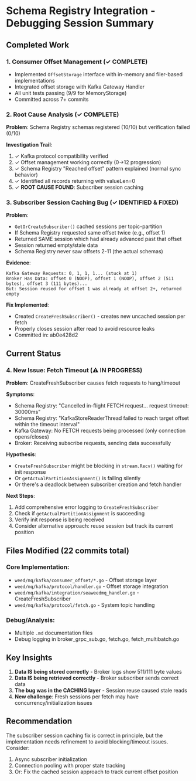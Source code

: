 # Schema Registry Integration - Debugging Session Summary

## Completed Work

### 1. Consumer Offset Management (✓ COMPLETE)
- Implemented `OffsetStorage` interface with in-memory and filer-based implementations
- Integrated offset storage with Kafka Gateway Handler
- All unit tests passing (9/9 for MemoryStorage)
- Committed across 7+ commits

### 2. Root Cause Analysis (✓ COMPLETE)
**Problem**: Schema Registry schemas registered (10/10) but verification failed (0/10)

**Investigation Trail**:
1. ✓ Kafka protocol compatibility verified
2. ✓ Offset management working correctly (0→12 progression)
3. ✓ Schema Registry "Reached offset" pattern explained (normal sync behavior)
4. ✓ Identified all records returning with valueLen=0
5. ✓ **ROOT CAUSE FOUND**: Subscriber session caching

### 3. Subscriber Session Caching Bug (✓ IDENTIFIED & FIXED)
**Problem**:
- `GetOrCreateSubscriber()` cached sessions per topic-partition
- If Schema Registry requested same offset twice (e.g., offset 1)
- Returned SAME session which had already advanced past that offset
- Session returned empty/stale data
- Schema Registry never saw offsets 2-11 (the actual schemas)

**Evidence**:
```
Kafka Gateway Requests: 0, 1, 1, 1... (stuck at 1)
Broker Has Data: offset 0 (NOOP), offset 1 (NOOP), offset 2 (511 bytes), offset 3 (111 bytes)...
But: Session reused for offset 1 was already at offset 2+, returned empty
```

**Fix Implemented**:
- Created `CreateFreshSubscriber()` - creates new uncached session per fetch
- Properly closes session after read to avoid resource leaks
- Committed in: ab0e428d2

## Current Status

### 4. New Issue: Fetch Timeout (⚠ IN PROGRESS)
**Problem**: CreateFreshSubscriber causes fetch requests to hang/timeout

**Symptoms**:
- Schema Registry: "Cancelled in-flight FETCH request... request timeout: 30000ms"
- Schema Registry: "KafkaStoreReaderThread failed to reach target offset within the timeout interval"
- Kafka Gateway: No FETCH requests being processed (only connection opens/closes)
- Broker: Receiving subscribe requests, sending data successfully

**Hypothesis**:
- `CreateFreshSubscriber` might be blocking in `stream.Recv()` waiting for init response
- Or `getActualPartitionAssignment()` is failing silently
- Or there's a deadlock between subscriber creation and fetch handler

**Next Steps**:
1. Add comprehensive error logging to `CreateFreshSubscriber`
2. Check if `getActualPartitionAssignment` is succeeding
3. Verify init response is being received
4. Consider alternative approach: reuse session but track its current position

## Files Modified (22 commits total)

### Core Implementation:
- `weed/mq/kafka/consumer_offset/*.go` - Offset storage layer
- `weed/mq/kafka/protocol/handler.go` - Offset storage integration
- `weed/mq/kafka/integration/seaweedmq_handler.go` - CreateFreshSubscriber
- `weed/mq/kafka/protocol/fetch.go` - System topic handling

### Debug/Analysis:
- Multiple `.md` documentation files
- Debug logging in broker_grpc_sub.go, fetch.go, fetch_multibatch.go

## Key Insights

1. **Data IS being stored correctly** - Broker logs show 511/111 byte values
2. **Data IS being retrieved correctly** - Broker subscriber sends correct data
3. **The bug was in the CACHING layer** - Session reuse caused stale reads
4. **New challenge**: Fresh sessions per fetch may have concurrency/initialization issues

## Recommendation

The subscriber session caching fix is correct in principle, but the implementation needs refinement to avoid blocking/timeout issues. Consider:
1. Async subscriber initialization
2. Connection pooling with proper state tracking
3. Or: Fix the cached session approach to track current offset position
